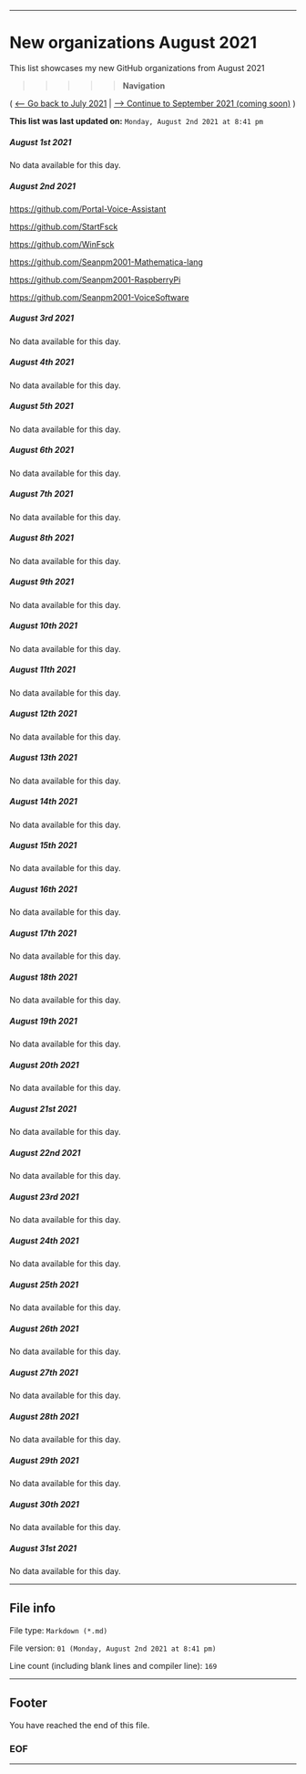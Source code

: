 
***

# New organizations August 2021

This list showcases my new GitHub organizations from August 2021

> > > > > **Navigation**

( [<-- Go back to July 2021](/NewOrgs/2021/July/README.md) | [ --> Continue to September 2021 (coming soon)](/NewOrgs/2021/September/README.md) )

**This list was last updated on:** `Monday, August 2nd 2021 at 8:41 pm`

<!-- ##### LIST !-->

##### August 1st 2021

No data available for this day.

##### August 2nd 2021

https://github.com/Portal-Voice-Assistant

https://github.com/StartFsck

https://github.com/WinFsck

https://github.com/Seanpm2001-Mathematica-lang

https://github.com/Seanpm2001-RaspberryPi

https://github.com/Seanpm2001-VoiceSoftware

##### August 3rd 2021

No data available for this day.

##### August 4th 2021

No data available for this day.

##### August 5th 2021

No data available for this day.

##### August 6th 2021

No data available for this day.

##### August 7th 2021

No data available for this day.

##### August 8th 2021

No data available for this day.

##### August 9th 2021

No data available for this day.

##### August 10th 2021

No data available for this day.

##### August 11th 2021

No data available for this day.

##### August 12th 2021

No data available for this day.

##### August 13th 2021

No data available for this day.

##### August 14th 2021

No data available for this day.

##### August 15th 2021

No data available for this day.

##### August 16th 2021

No data available for this day.

##### August 17th 2021

No data available for this day.

##### August 18th 2021

No data available for this day.

##### August 19th 2021

No data available for this day.

##### August 20th 2021

No data available for this day.

##### August 21st 2021

No data available for this day.

##### August 22nd 2021

No data available for this day.

##### August 23rd 2021

No data available for this day.

##### August 24th 2021

No data available for this day.

##### August 25th 2021

No data available for this day.

##### August 26th 2021

No data available for this day.

##### August 27th 2021

No data available for this day.

##### August 28th 2021

No data available for this day.

##### August 29th 2021

No data available for this day.

##### August 30th 2021

No data available for this day.

##### August 31st 2021

No data available for this day.

***

## File info

File type: `Markdown (*.md)`

File version: `01 (Monday, August 2nd 2021 at 8:41 pm)`

Line count (including blank lines and compiler line): `169`

***

## Footer

You have reached the end of this file.

### EOF

***
